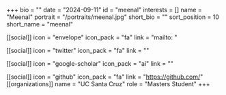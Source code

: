 +++
bio = "" 
date = "2024-09-11" 
id = "meenal" 
interests = [] 
name = "Meenal" 
portrait = "/portraits/meenal.jpg" 
short_bio = "" 
sort_position = 10
 short_name = "meenal" 

[[social]] 
    icon = "envelope" 
    icon_pack = "fa" 
    link = "mailto: "

 [[social]] 
    icon = "twitter" 
    icon_pack = "fa" 
    link = "" 

[[social]] 
    icon = "google-scholar" 
    icon_pack = "ai" 
    link = "" 

[[social]] 
    icon = "github" 
    icon_pack = "fa" 
    link = "https://github.com/" 
[[organizations]] 
     name = "UC Santa Cruz" 
      role = "Masters Student" 
+++